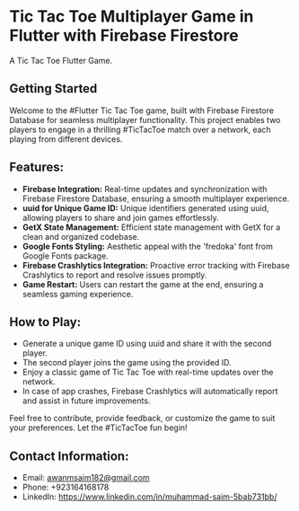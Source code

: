 # Tic Tac Toe Multiplayer Game in Flutter with Firebase Firestore

A Tic Tac Toe Flutter Game.

## Getting Started

Welcome to the #Flutter Tic Tac Toe game, built with Firebase Firestore Database for seamless multiplayer functionality. This project enables two players to engage in a thrilling #TicTacToe match over a network, each playing from different devices.

## Features:

- **Firebase Integration:** Real-time updates and synchronization with Firebase Firestore Database, ensuring a smooth multiplayer experience.
- **uuid for Unique Game ID:** Unique identifiers generated using uuid, allowing players to share and join games effortlessly.
- **GetX State Management:** Efficient state management with GetX for a clean and organized codebase.
- **Google Fonts Styling:** Aesthetic appeal with the 'fredoka' font from Google Fonts package.
- **Firebase Crashlytics Integration:** Proactive error tracking with Firebase Crashlytics to report and resolve issues promptly.
- **Game Restart:** Users can restart the game at the end, ensuring a seamless gaming experience.

## How to Play:
- Generate a unique game ID using uuid and share it with the second player.
- The second player joins the game using the provided ID.
- Enjoy a classic game of Tic Tac Toe with real-time updates over the network.
- In case of app crashes, Firebase Crashlytics will automatically report and assist in future improvements.

Feel free to contribute, provide feedback, or customize the game to suit your preferences. Let the #TicTacToe fun begin!

## Contact Information:

- Email: awanmsaim182@gmail.com
- Phone: +923164168178
- LinkedIn: https://www.linkedin.com/in/muhammad-saim-5bab731bb/
